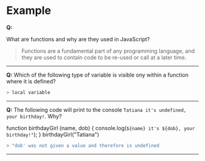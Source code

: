 # Example

**Q:** 

What are functions and why are they used in JavaScript?

> Functions are a fundamental part of any programming language, and they are used to contain code to be re-used or call at a later time. 



---

**Q:** Which of the following type of variable is visible ony within  a function where it is defined?

```js
> local variable
```


---

**Q:** The following code will print to the console  `Tatiana it's undefined, your birthday!`. Why?

function birthdayGirl (name, dob) {
  console.log(`${name} it's ${dob}, your birthday!"`);
}
birthdayGirl("Tatiana")
```js
> "dob' was not given a value and therefore is undefined
```


---


